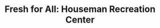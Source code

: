 ---
title: "Fresh for All: Houseman Recreation Center"
url: /philadelphia/fresh-for-all-houseman-recreation-center/
shop: farm
---